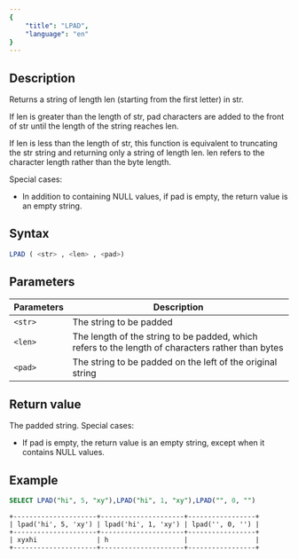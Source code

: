 ```yaml
---
{
    "title": "LPAD",
    "language": "en"
}
---
```


## Description

Returns a string of length len (starting from the first letter) in str.

If len is greater than the length of str, pad characters are added to the front of str until the length of the string reaches len.

If len is less than the length of str, this function is equivalent to truncating the str string and returning only a string of length len. len refers to the character length rather than the byte length.

Special cases:

- In addition to containing NULL values, if pad is empty, the return value is an empty string.

## Syntax

```sql
LPAD ( <str> , <len> , <pad>)
```

## Parameters

| Parameters | Description |
|------------|------------------------------|
| `<str>`    | The string to be padded |
| `<len>`    | The length of the string to be padded, which refers to the length of characters rather than bytes |
| `<pad>`    | The string to be padded on the left of the original string |

## Return value

The padded string. Special cases:

- If pad is empty, the return value is an empty string, except when it contains NULL values.

## Example

```sql
SELECT LPAD("hi", 5, "xy"),LPAD("hi", 1, "xy"),LPAD("", 0, "")
```

```text
+---------------------+---------------------+-----------------+
| lpad('hi', 5, 'xy') | lpad('hi', 1, 'xy') | lpad('', 0, '') |
+---------------------+---------------------+-----------------+
| xyxhi               | h                   |                 |
+---------------------+---------------------+-----------------+
```